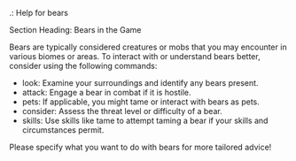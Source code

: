 <ansi fg="black-bold">.:</ansi> <ansi fg="magenta">Help for </ansi><ansi fg="command">bears</ansi>

<ansi fg="magenta-bold">Section Heading:</ansi> Bears in the Game

Bears are typically considered creatures or mobs that you may encounter in various biomes or areas. To interact with or understand bears better, consider using the following commands:

- <ansi fg="command">look</ansi>: Examine your surroundings and identify any bears present.
- <ansi fg="command">attack</ansi>: Engage a bear in combat if it is hostile.
- <ansi fg="command">pets</ansi>: If applicable, you might tame or interact with bears as pets.
- <ansi fg="command">consider</ansi>: Assess the threat level or difficulty of a bear.
- <ansi fg="command">skills</ansi>: Use skills like <ansi fg="skill">tame</ansi> to attempt taming a bear if your skills and circumstances permit.

Please specify what you want to do with bears for more tailored advice!